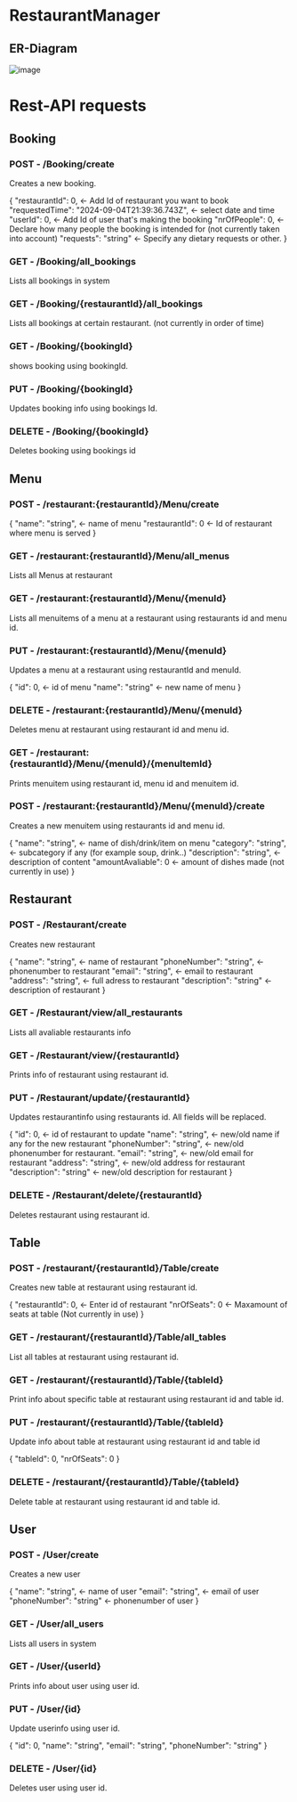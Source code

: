 # RestaurantManager

## ER-Diagram

![image](https://github.com/user-attachments/assets/cf97868f-a305-4268-95f5-3e5aa0eb2900)

# Rest-API requests

## Booking

### POST - /Booking/create

Creates a new booking.

{
  "restaurantId": 0,                             <- Add Id of restaurant you want to book
  "requestedTime": "2024-09-04T21:39:36.743Z",   <- select date and time
  "userId": 0,                                   <- Add Id of user that's making the booking
  "nrOfPeople": 0,                               <- Declare how many people the booking is intended for (not currently taken into account)
  "requests": "string"                           <- Specify any dietary requests or other.
}

### GET - /Booking/all_bookings

Lists all bookings in system

### GET - /Booking/{restaurantId}/all_bookings

Lists all bookings at certain restaurant.
(not currently in order of time)

### GET - /Booking/{bookingId}

shows booking using bookingId.

### PUT - /Booking/{bookingId}

Updates booking info using bookings Id.

### DELETE - /Booking/{bookingId}

Deletes booking using bookings id



## Menu

### POST - /restaurant:{restaurantId}/Menu/create

{
  "name": "string",       <- name of menu
  "restaurantId": 0       <- Id of restaurant where menu is served
}

### GET  - /restaurant:{restaurantId}/Menu/all_menus

Lists all Menus at restaurant

### GET - /restaurant:{restaurantId}/Menu/{menuId}

Lists all menuitems of a menu at a restaurant using restaurants id and menu id.

### PUT - /restaurant:{restaurantId}/Menu/{menuId}

Updates a menu at a restaurant using restaurantId and menuId.

{
  "id": 0,           <- id of menu
  "name": "string"   <- new name of menu
}

### DELETE - /restaurant:{restaurantId}/Menu/{menuId}

Deletes menu at restaurant using restaurant id and menu id.

### GET - /restaurant:{restaurantId}/Menu/{menuId}/{menuItemId}

Prints menuitem using restaurant id, menu id and menuitem id.

### POST - /restaurant:{restaurantId}/Menu/{menuId}/create

Creates a new menuitem using restaurants id and menu id.

{
  "name": "string",           <- name of dish/drink/item on menu
  "category": "string",       <- subcategory if any (for example soup, drink..)
  "description": "string",    <- description of content
  "amountAvaliable": 0        <- amount of dishes made (not currently in use)
}

## Restaurant

### POST - /Restaurant/create

Creates new restaurant

{
  "name": "string",           <- name of restaurant 
  "phoneNumber": "string",    <- phonenumber to restaurant
  "email": "string",          <- email to restaurant
  "address": "string",        <- full adress to restaurant
  "description": "string"     <- description of restaurant
}

### GET - /Restaurant/view/all_restaurants

Lists all avaliable restaurants info

### GET - /Restaurant/view/{restaurantId}

Prints info of restaurant using restaurant id.

### PUT - /Restaurant/update/{restaurantId}

Updates restaurantinfo using restaurants id. All fields will be replaced.

{
  "id": 0, <- id of restaurant to update
  "name": "string", <-  new/old name if any for the new restaurant
  "phoneNumber": "string", <- new/old  phonenumber for restaurant.
  "email": "string", <- new/old  email for restaurant
  "address": "string", <- new/old address for restaurant
  "description": "string" <- new/old description for restaurant
}

### DELETE - /Restaurant/delete/{restaurantId}

Deletes restaurant using restaurant id.


## Table

### POST - /restaurant/{restaurantId}/Table/create

Creates new table at restaurant using restaurant id.

{
  "restaurantId": 0,    <- Enter id of restaurant
  "nrOfSeats": 0        <- Maxamount of seats at table (Not currently in use)
}

### GET - /restaurant/{restaurantId}/Table/all_tables

List all tables at restaurant using restaurant id.

### GET - /restaurant/{restaurantId}/Table/{tableId}

Print info about specific table at restaurant using restaurant id and table id.

### PUT - /restaurant/{restaurantId}/Table/{tableId}

Update info about table at restaurant using restaurant id and table id

{
  "tableId": 0,
  "nrOfSeats": 0
}

### DELETE - /restaurant/{restaurantId}/Table/{tableId}

Delete table at restaurant using restaurant id and table id.


## User

### POST - /User/create

Creates a new user 

{
  "name": "string",         <- name of user
  "email": "string",        <- email of user
  "phoneNumber": "string"   <- phonenumber of user
}

### GET - /User/all_users

Lists all users in system

### GET - /User/{userId}

Prints info about user using user id.

### PUT - /User/{id}

Update userinfo using user id. 

{
  "id": 0,
  "name": "string",
  "email": "string",
  "phoneNumber": "string"
}

### DELETE - /User/{id}

Deletes user using user id.
